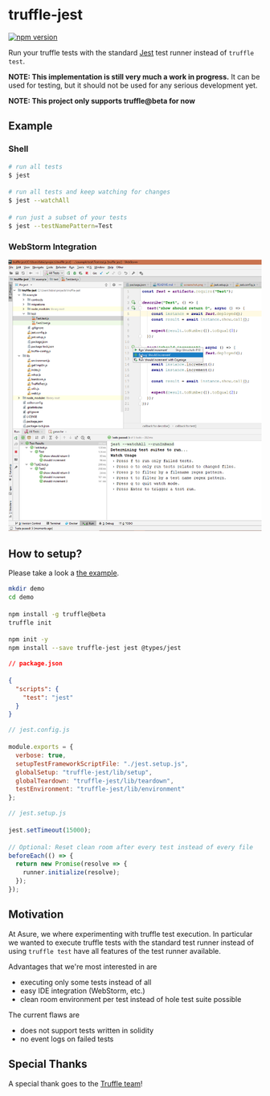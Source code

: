 # truffle-jest

[![npm version](https://badge.fury.io/js/truffle-jest.svg)](https://badge.fury.io/js/truffle-jest)

Run your truffle tests with the standard [Jest](https://jestjs.io/docs/en/configuration)
test runner instead of `truffle test`.

**NOTE: This implementation is still very much a work in progress.** It
can be used for testing, but it should not be used for any
serious development yet.

**NOTE: This project only supports truffle@beta for now**

## Example

### Shell

```bash
# run all tests
$ jest

# run all tests and keep watching for changes
$ jest --watchAll

# run just a subset of your tests
$ jest --testNamePattern=Test
```

### WebStorm Integration

![Image of Webstorm and Tests](https://raw.githubusercontent.com/AsureFoundation/truffle-jest/master/screenshot.png)

## How to setup?

Please take a look a [the example](https://github.com/AsureFoundation/truffle-jest/tree/master/example).

```bash
mkdir demo
cd demo

npm install -g truffle@beta
truffle init

npm init -y
npm install --save truffle-jest jest @types/jest
```

```json
// package.json

{
  "scripts": {
    "test": "jest"
  }
}
```

```js
// jest.config.js

module.exports = {
  verbose: true,
  setupTestFrameworkScriptFile: "./jest.setup.js",
  globalSetup: "truffle-jest/lib/setup",
  globalTeardown: "truffle-jest/lib/teardown",
  testEnvironment: "truffle-jest/lib/environment"
};
```

```js
// jest.setup.js

jest.setTimeout(15000);

// Optional: Reset clean room after every test instead of every file
beforeEach(() => {
  return new Promise(resolve => {
    runner.initialize(resolve);
  });
});
```

## Motivation

At Asure, we where experimenting with truffle test execution. In particular
we wanted to execute truffle tests with the standard test runner instead of
using `truffle test` have all features of the test runner available.

Advantages that we're most interested in are

- executing only some tests instead of all
- easy IDE integration (WebStorm, etc.)
- clean room environment per test instead of hole test suite possible

The current flaws are

- does not support tests written in solidity
- no event logs on failed tests

## Special Thanks

A special thank goes to the [Truffle team](https://truffleframework.com/)!
